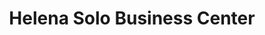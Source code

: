 ---
title: "Helena Solo Business Center"
url: /zwedru/helena-solo-business-center/
shop: convenience
---